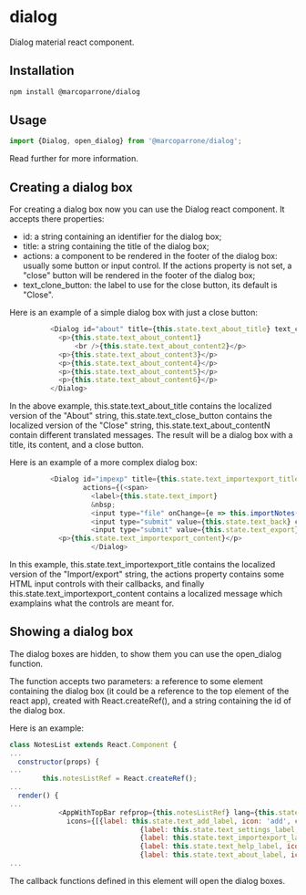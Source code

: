 # dialog

Dialog material react component.

## Installation

```sh
npm install @marcoparrone/dialog
```

## Usage

```js
import {Dialog, open_dialog} from '@marcoparrone/dialog';
```

Read further for more information.

## Creating a dialog box

For creating a dialog box now you can use the Dialog react component. It accepts there properties:

 * id: a string containing an identifier for the dialog box;
 * title: a string containing the title of the dialog box;
 * actions: a component to be rendered in the footer of the dialog box: usually some button or input control. If the actions property is not set, a "close" button will be rendered in the footer of the dialog box;
 * text_clone_button: the label to use for the close button, its default is "Close".

Here is an example of a simple dialog box with just a close button:

```js
          <Dialog id="about" title={this.state.text_about_title} text_close_button={this.state.text_close_button} >
            <p>{this.state.text_about_content1}
                <br />{this.state.text_about_content2}</p>
            <p>{this.state.text_about_content3}</p>
            <p>{this.state.text_about_content4}</p>
            <p>{this.state.text_about_content5}</p>
            <p>{this.state.text_about_content6}</p>
          </Dialog>
```

In the above example, this.state.text_about_title contains the localized version of the "About" string, this.state.text_close_button contains the localized version of the "Close" string, this.state.text_about_contentN contain different translated messages. The result will be a dialog box with a title, its content, and a close button.

Here is an example of a more complex dialog box:

```js
          <Dialog id="impexp" title={this.state.text_importexport_title}
                  actions={(<span>
                    <label>{this.state.text_import}
                    &nbsp;
                    <input type="file" onChange={e => this.importNotes(e)} className="mdc-button mdc-dialog__button" data-mdc-dialog-action="yes" /></label>
                    <input type="submit" value={this.state.text_back} className="mdc-button mdc-dialog__button" data-mdc-dialog-action="yes" />
                    <input type="submit" value={this.state.text_export} onClick={event => this.exportNotes()} className="mdc-button mdc-dialog__button" data-mdc-dialog-action="yes" /></span>)} >
            <p>{this.state.text_importexport_content}</p>
					</Dialog>
```

In this example, this.state.text_importexport_title contains the localized version of the "Import/export" string, the actions property contains some HTML input controls with their callbacks, and finally this.state.text_importexport_content contains a localized message which examplains what the controls are meant for.

## Showing a dialog box

The dialog boxes are hidden, to show them you can use the open_dialog function.

The function accepts two parameters: a reference to some element containing the dialog box (it could be a reference to the top element of the react app), created with React.createRef(), and a string containing the id of the dialog box.

Here is an example:

```js
class NotesList extends React.Component {
...
  constructor(props) {
...
		this.notesListRef = React.createRef();
...
  render() {
...
			<AppWithTopBar refprop={this.notesListRef} lang={this.state.language} appname={this.state.text_appname}
			  icons={[{label: this.state.text_add_label, icon: 'add', callback: () => this.addNote()},
								{label: this.state.text_settings_label, icon: 'settings', callback: () => open_dialog(this.notesListRef, 'settings')},
								{label: this.state.text_importexport_label, icon: 'import_export', callback: () => open_dialog(this.notesListRef, 'impexp')},
								{label: this.state.text_help_label, icon: 'help', callback: () => open_dialog(this.notesListRef, 'help')},
								{label: this.state.text_about_label, icon: 'info', callback: () =>  open_dialog(this.notesListRef, 'about')}]} >
...
```

The callback functions defined in this element will open the dialog boxes.